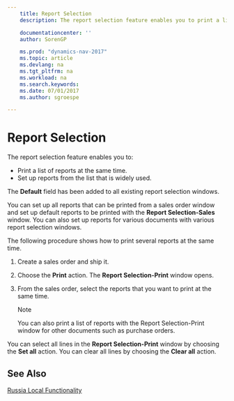 ```yaml
---
    title: Report Selection
    description: The report selection feature enables you to print a list of reports at the same time and set up reports from the list that is widely used.

    documentationcenter: ''
    author: SorenGP

    ms.prod: "dynamics-nav-2017"
    ms.topic: article
    ms.devlang: na
    ms.tgt_pltfrm: na
    ms.workload: na
    ms.search.keywords:
    ms.date: 07/01/2017
    ms.author: sgroespe

---
```

# Report Selection
The report selection feature enables you to:  

- Print a list of reports at the same time.  
- Set up reports from the list that is widely used.  

The **Default** field has been added to all existing report selection windows.  

You can set up all reports that can be printed from a sales order window and set up default reports to be printed with the **Report Selection-Sales** window. You can also set up reports for various documents with various report selection windows.  

The following procedure shows how to print several reports at the same time.  

1.  Create a sales order and ship it.  
2.  Choose the **Print** action. The **Report Selection-Print** window opens.  
3.  From the sales order, select the reports that you want to print at the same time.  

    > [!NOTE]  
    >  You can also print a list of reports with the Report Selection-Print window for other documents such as purchase orders.  

You can select all lines in the **Report Selection-Print** window by choosing the **Set all** action. You can clear all lines by choosing the **Clear all** action.

## See Also
[Russia Local Functionality](russia-local-functionality.md)
